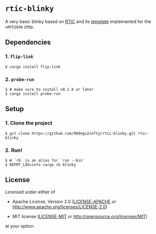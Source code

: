 # `rtic-blinky`

A very basic blinky based on [RTIC](https://rtic.rs/2/book/en/) and its [template](https://github.com/rtic-rs/defmt-app-template) implemented for the `nRF52840` chip.

## Dependencies

### 1. `flip-link`

```console
$ cargo install flip-link
```

### 2. `probe-run`

```console
$ # make sure to install v0.2.0 or later
$ cargo install probe-run
```

## Setup

### 1. Clone the project

```console
$ git clone https://github.com/90degs2infty/rtic-blinky.git rtic-blinky
```

### 2. Run!

```console
$ # `rb` is an alias for `run --bin`
$ DEFMT_LOG=info cargo rb blinky
```

## License

Licensed under either of

- Apache License, Version 2.0 ([LICENSE-APACHE](LICENSE-APACHE) or
  http://www.apache.org/licenses/LICENSE-2.0)

- MIT license ([LICENSE-MIT](LICENSE-MIT) or http://opensource.org/licenses/MIT)

at your option.
